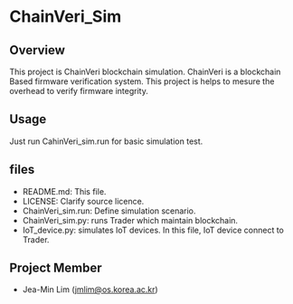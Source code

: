 # ChainVeri_Sim

## Overview

This project is ChainVeri blockchain simulation.
ChainVeri is a blockchain Based firmware verification system. 
This project is helps to mesure the overhead to verify firmware integrity. 

## Usage
Just run CahinVeri_sim.run for basic simulation test.

## files 
* README.md: This file.
* LICENSE: Clarify source licence.
* ChainVeri_sim.run: Define simulation scenario.
* ChainVeri_sim.py: runs Trader which maintain blockchain. 
* IoT_device.py: simulates IoT devices. In this file, IoT device connect to Trader.

## Project Member
 * Jea-Min Lim (jmlim@os.korea.ac.kr) 
